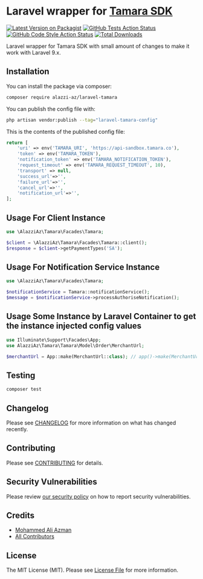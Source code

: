 

# Laravel wrapper for [Tamara SDK](https://github.com/tamara-solution/php-sdk)

[![Latest Version on Packagist](https://img.shields.io/packagist/v/alazzi-az/laravel-tamara.svg?style=flat-square)](https://packagist.org/packages/alazzi-az/laravel-tamara)
[![GitHub Tests Action Status](https://img.shields.io/github/workflow/status/alazzi-az/laravel-tamara/run-tests?label=tests)](https://github.com/alazzi-az/laravel-tamara/actions?query=workflow%3Arun-tests+branch%3Amain)
[![GitHub Code Style Action Status](https://img.shields.io/github/workflow/status/alazzi-az/laravel-tamara/Fix%20PHP%20code%20style%20issues?label=code%20style)](https://github.com/alazzi-az/laravel-tamara/actions?query=workflow%3A"Fix+PHP+code+style+issues"+branch%3Amain)
[![Total Downloads](https://img.shields.io/packagist/dt/alazzi-az/laravel-tamara.svg?style=flat-square)](https://packagist.org/packages/alazzi-az/laravel-tamara)

Laravel wrapper for Tamara SDK with small amount of changes to make it work with Laravel 9.x.




## Installation

You can install the package via composer:

```bash
composer require alazzi-az/laravel-tamara
```

You can publish the config file with:

```bash
php artisan vendor:publish --tag="laravel-tamara-config"
```

This is the contents of the published config file:

```php
return [
    'uri' => env('TAMARA_URI', 'https://api-sandbox.tamara.co'),
    'token' => env('TAMARA_TOKEN'),
    'notification_token' => env('TAMARA_NOTIFICATION_TOKEN'),
    'request_timeout' => env('TAMARA_REQUEST_TIMEOUT', 10),
    'transport' => null,
    'success_url'=>'',
    'failure_url'=>'',
    'cancel_url'=>'',
    'notification_url'=>'',
];
```


## Usage For Client Instance

```php
use \AlazziAz\Tamara\Facades\Tamara;

$client = \AlazziAz\Tamara\Facades\Tamara::client();
$response = $client->getPaymentTypes('SA');
```

## Usage For Notification Service Instance

```php
use \AlazziAz\Tamara\Facades\Tamara;

$notificationService = Tamara::notificationService();
$message = $notificationService->processAuthoriseNotification();
```
## Usage Some  Instance by Laravel Container to get the instance injected config values

```php
use Illuminate\Support\Facades\App;
use AlazziAz\Tamara\Tamara\Model\Order\MerchantUrl;

$merchantUrl = App::make(MerchantUrl::class); // app()->make(MerchantUrl::class);
```

## Testing

```bash
composer test
```

## Changelog

Please see [CHANGELOG](CHANGELOG.md) for more information on what has changed recently.

## Contributing

Please see [CONTRIBUTING](https://github.com/alazzi-az/.github/blob/main/CONTRIBUTING.md) for details.

## Security Vulnerabilities

Please review [our security policy](../../security/policy) on how to report security vulnerabilities.

## Credits

- [Mohammed Ali Azman](https://github.com/alazzi-az)
- [All Contributors](../../contributors)

## License

The MIT License (MIT). Please see [License File](LICENSE.md) for more information.
